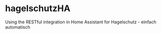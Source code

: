 # hagelschutzHA
Using the RESTful integration in Home Assistant for Hagelschutz - einfach automatisch
